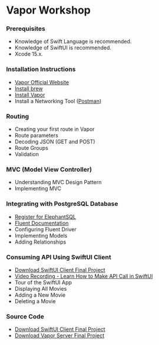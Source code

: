 # Vapor Workshop 

### Prerequisites 

- Knowledge of Swift Language is recommended.
- Knowledge of SwiftUI is recommended.
- Xcode 15.x.

### Installation Instructions 

- [Vapor Official Website](https://vapor.codes/)
- [Install brew](https://brew.sh/) 
- [Install Vapor](https://docs.vapor.codes/install/macos/)
- Install a Networking Tool ([Postman](https://www.postman.com/))

### Routing 

- Creating your first route in Vapor 
- Route parameters 
- Decoding JSON (GET and POST)
- Route Groups 
- Validation 

### MVC (Model View Controller)

- Understanding MVC Design Pattern 
- Implementing MVC 

### Integrating with PostgreSQL Database

- [Register for ElephantSQL](https://www.elephantsql.com/) 
- [Fluent Documentation](https://docs.vapor.codes/fluent/overview/) 
- Configuring Fluent Driver 
- Implementing Models 
- Adding Relationships 

### Consuming API Using SwiftUI Client 

- [Download SwiftUI Client Final Project](/resources/MovieAppClient.zip)
- [Video Recording - Learn How to Make API Call in SwiftUI](https://www.youtube.com/live/ua8akBtq4y4?si=QiD2hnrbsCqBW3Hk)
- Tour of the SwiftUI App 
- Displaying All Movies 
- Adding a New Movie 
- Deleting a Movie 

### Source Code 
- [Download SwiftUI Client Final Project](/resources/MovieAppClient.zip)
- [Download Vapor Server Final Project](/resources/hello-vapor.zip)
